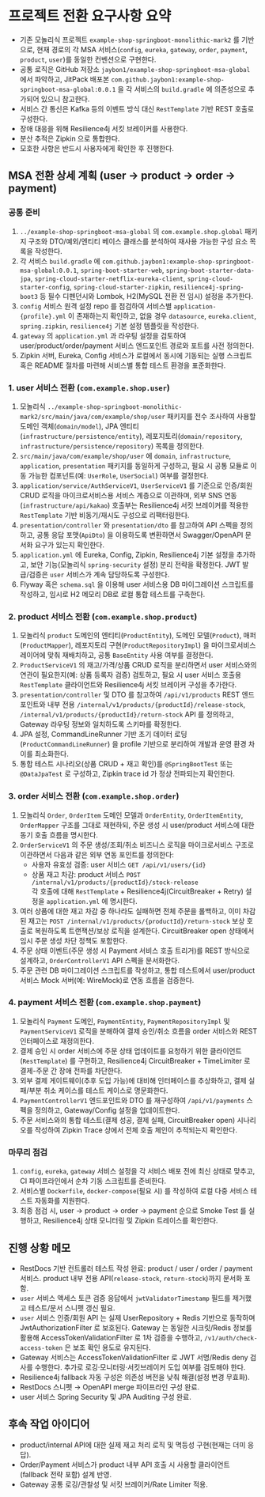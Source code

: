 # 프로젝트 전환 요구사항 요약

- 기존 모놀리식 프로젝트 `example-shop-springboot-monolithic-mark2` 를 기반으로, 현재 경로의 각 MSA 서비스(`config`, `eureka`, `gateway`, `order`, `payment`, `product`, `user`)를 동일한 컨벤션으로 구현한다.
- 공통 로직은 GitHub 저장소 `jaybon1/example-shop-springboot-msa-global` 에서 파악하고, JitPack 배포본 `com.github.jaybon1:example-shop-springboot-msa-global:0.0.1` 을 각 서비스의 `build.gradle` 에 의존성으로 추가되어 있으니 참고한다.
- 서비스 간 통신은 Kafka 등의 이벤트 방식 대신 `RestTemplate` 기반 REST 호출로 구성한다.
- 장애 대응을 위해 Resilience4j 서킷 브레이커를 사용한다.
- 분산 추적은 Zipkin 으로 통합한다.
- 모호한 사항은 반드시 사용자에게 확인한 후 진행한다.

## MSA 전환 상세 계획 (user → product → order → payment)

### 공통 준비
1. `../example-shop-springboot-msa-global` 의 `com.example.shop.global` 패키지 구조와 DTO/예외/엔티티 베이스 클래스를 분석하여 재사용 가능한 구성 요소 목록을 작성한다.
2. 각 서비스 `build.gradle` 에 `com.github.jaybon1:example-shop-springboot-msa-global:0.0.1`, `spring-boot-starter-web`, `spring-boot-starter-data-jpa`, `spring-cloud-starter-netflix-eureka-client`, `spring-cloud-starter-config`, `spring-cloud-starter-zipkin`, `resilience4j-spring-boot3` 등 필수 디펜던시와 Lombok, H2(MySQL 전환 전 임시) 설정을 추가한다.
3. `config` 서비스 원격 설정 repo 를 점검하여 서비스별 `application-{profile}.yml` 이 존재하는지 확인하고, 없을 경우 `datasource`, `eureka.client`, `spring.zipkin`, `resilience4j` 기본 설정 템플릿을 작성한다.
4. `gateway` 의 `application.yml` 과 라우팅 설정을 검토하여 user/product/order/payment 서비스 엔드포인트 경로와 포트를 사전 정의한다.
5. Zipkin 서버, Eureka, Config 서비스가 로컬에서 동시에 기동되는 실행 스크립트 혹은 README 절차를 마련해 서비스별 통합 테스트 환경을 표준화한다.

### 1. user 서비스 전환 (`com.example.shop.user`)
1. 모놀리식 `../example-shop-springboot-monolithic-mark2/src/main/java/com/example/shop/user` 패키지를 전수 조사하여 사용할 도메인 객체(`domain/model`), JPA 엔티티(`infrastructure/persistence/entity`), 레포지토리(`domain/repository`, `infrastructure/persistence/repository`) 목록을 정의한다.
2. `src/main/java/com/example/shop/user` 에 `domain`, `infrastructure`, `application`, `presentation` 패키지를 동일하게 구성하고, 필요 시 공통 모듈로 이동 가능한 컴포넌트(예: `UserRole`, `UserSocial`) 여부를 결정한다.
3. `application/service/AuthServiceV1`, `UserServiceV1` 를 기준으로 인증/회원 CRUD 로직을 마이크로서비스용 서비스 계층으로 이관하며, 외부 SNS 연동(`infrastructure/api/kakao`) 호출부는 Resilience4j 서킷 브레이커를 적용한 `RestTemplate` 기반 비동기/재시도 구성으로 리팩터링한다.
4. `presentation/controller` 와 `presentation/dto` 를 참고하여 API 스펙을 정의하고, 공통 응답 포맷(`ApiDto`) 을 이용하도록 변환하면서 Swagger/OpenAPI 문서화 요구가 있는지 확인한다.
5. `application.yml` 에 Eureka, Config, Zipkin, Resilience4j 기본 설정을 추가하고, 보안 기능(모놀리식 `spring-security` 설정) 분리 전략을 확정한다. JWT 발급/검증은 `user` 서비스가 계속 담당하도록 구성한다.
6. Flyway 혹은 `schema.sql` 을 이용해 user 서비스용 DB 마이그레이션 스크립트를 작성하고, 임시로 H2 메모리 DB로 로컬 통합 테스트를 구축한다.

### 2. product 서비스 전환 (`com.example.shop.product`)
1. 모놀리식 `product` 도메인의 엔티티(`ProductEntity`), 도메인 모델(`Product`), 매퍼(`ProductMapper`), 레포지토리 구현(`ProductRepositoryImpl`) 을 마이크로서비스 레이어에 맞춰 재배치하고, 공통 `BaseEntity` 사용 여부를 결정한다.
2. `ProductServiceV1` 의 재고/가격/상품 CRUD 로직을 분리하면서 user 서비스와의 연관이 필요한지(예: 상품 등록자 검증) 검토하고, 필요 시 user 서비스 호출용 `RestTemplate` 클라이언트와 Resilience4j 서킷 브레이커 구성을 추가한다.
3. `presentation/controller` 및 DTO 를 참고하여 `/api/v1/products` REST 엔드포인트와 내부 전용 `/internal/v1/products/{productId}/release-stock`, `/internal/v1/products/{productId}/return-stock` API 를 정의하고, Gateway 라우팅 정보와 일치하도록 스키마를 확정한다.
4. JPA 설정, CommandLineRunner 기반 초기 데이터 로딩(`ProductCommandLineRunner`) 을 profile 기반으로 분리하여 개발과 운영 환경 차이를 최소화한다.
5. 통합 테스트 시나리오(상품 CRUD + 재고 확인)를 `@SpringBootTest` 또는 `@DataJpaTest` 로 구성하고, Zipkin trace id 가 정상 전파되는지 확인한다.

### 3. order 서비스 전환 (`com.example.shop.order`)
1. 모놀리식 `Order`, `OrderItem` 도메인 모델과 `OrderEntity`, `OrderItemEntity`, `OrderMapper` 구조를 그대로 재현하되, 주문 생성 시 user/product 서비스에 대한 동기 호출 흐름을 명시한다.
2. `OrderServiceV1` 의 주문 생성/조회/취소 비즈니스 로직을 마이크로서비스 구조로 이관하면서 다음과 같은 외부 연동 포인트를 정의한다:  
   - 사용자 유효성 검증: user 서비스 `GET /api/v1/users/{id}`  
   - 상품 재고 차감: product 서비스 `POST /internal/v1/products/{productId}/stock-release`  
   각 호출에 대해 `RestTemplate` + Resilience4j(CircuitBreaker + Retry) 설정을 `application.yml` 에 명시한다.
3. 여러 상품에 대한 재고 차감 중 하나라도 실패하면 전체 주문을 롤백하고, 이미 차감된 재고는 `POST /internal/v1/products/{productId}/return-stock` 보상 호출로 복원하도록 트랜잭션/보상 로직을 설계한다. CircuitBreaker open 상태에서 임시 주문 생성 차단 정책도 포함한다.
4. 주문 상태 이벤트(주문 생성 시 Payment 서비스 호출 트리거)를 REST 방식으로 설계하고, `OrderControllerV1` API 스펙을 문서화한다.
5. 주문 관련 DB 마이그레이션 스크립트를 작성하고, 통합 테스트에서 user/product 서비스 Mock 서버(예: WireMock)로 연동 흐름을 검증한다.

### 4. payment 서비스 전환 (`com.example.shop.payment`)
1. 모놀리식 `Payment` 도메인, `PaymentEntity`, `PaymentRepositoryImpl` 및 `PaymentServiceV1` 로직을 분해하여 결제 승인/취소 흐름을 order 서비스와 REST 인터페이스로 재정의한다.
2. 결제 승인 시 order 서비스에 주문 상태 업데이트를 요청하기 위한 클라이언트(`RestTemplate`) 를 구현하고, Resilience4j CircuitBreaker + TimeLimiter 로 결제-주문 간 장애 전파를 차단한다.
3. 외부 결제 게이트웨이(추후 도입 가능)에 대비해 인터페이스를 추상화하고, 결제 실패/부분 취소 케이스를 테스트 케이스로 명문화한다.
4. `PaymentControllerV1` 엔드포인트와 DTO 를 재구성하여 `/api/v1/payments` 스펙을 정의하고, Gateway/Config 설정을 업데이트한다.
5. 주문 서비스와의 통합 테스트(결제 성공, 결제 실패, CircuitBreaker open) 시나리오를 작성하여 Zipkin Trace 상에서 전체 호출 체인이 추적되는지 확인한다.

### 마무리 점검
1. `config`, `eureka`, `gateway` 서비스 설정을 각 서비스 배포 전에 최신 상태로 맞추고, CI 파이프라인에서 순차 기동 스크립트를 준비한다.
2. 서비스별 `Dockerfile`, `docker-compose`(필요 시) 를 작성하여 로컬 다중 서비스 테스트 자동화를 지원한다.
3. 최종 점검 시, user → product → order → payment 순으로 Smoke Test 를 실행하고, Resilience4j 상태 모니터링 및 Zipkin 트레이스를 확인한다.

## 진행 상황 메모
- RestDocs 기반 컨트롤러 테스트 작성 완료: product / user / order / payment 서비스. product 내부 전용 API(`release-stock`, `return-stock`)까지 문서화 포함.
- `user` 서비스 액세스 토큰 검증 응답에서 `jwtValidatorTimestamp` 필드를 제거했고 테스트/문서 스니펫 갱신 필요.
- `user` 서비스 인증/회원 API 는 실제 UserRepository + Redis 기반으로 동작하며 JwtAuthorizationFilter 로 보호된다. Gateway 는 동일한 시크릿/Redis 정보를 활용해 AccessTokenValidationFilter 로 1차 검증을 수행하고, `/v1/auth/check-access-token` 은 보조 확인 용도로 유지된다.
- Gateway 서비스는 AccessTokenValidationFilter 로 JWT 서명/Redis deny 검사를 수행한다. 추가로 로깅·모니터링·서킷브레이커 도입 여부를 검토해야 한다.
- Resilience4j fallback 자동 구성은 의존성 버전을 낮춰 해결(설정 변경 무효화).
- RestDocs 스니펫 → OpenAPI merge 파이프라인 구성 완료.
- user 서비스 Spring Security 및 JPA Auditing 구성 완료.

## 후속 작업 아이디어
- product/internal API에 대한 실제 재고 처리 로직 및 멱등성 구현(현재는 더미 응답).
- Order/Payment 서비스가 product 내부 API 호출 시 사용할 클라이언트(fallback 전략 포함) 설계 반영.
- Gateway 공통 로깅/관찰성 및 서킷 브레이커/Rate Limiter 적용.
